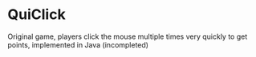 # QuiClick
Original game, players click the mouse multiple times very quickly to get points, implemented in Java (incompleted)
